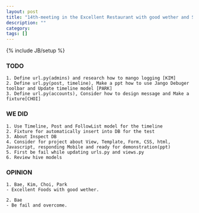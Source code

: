 ```yaml
---
layout: post
title: "14th-meeting in the Excellent Restaurant with good wether and StarBucks Coffee"
description: ""
category: 
tags: []
---
```

{% include JB/setup %}
### TODO
	1. Define url.py(admins) and research how to mango logging [KIM]
	2. Define url.py(post, timeline), Make a ppt how to use Jango Debuger toolbar and Update timeline model [PARK]
	3. Define url.py(accounts), Consider how to design message and Make a fixture[CHOI]

### WE DID
	1. Use Timeline, Post and FollowList model for the timeline
	2. Fixture for automatically insert into DB for the test
	3. About Inspect DB
	4. Consider for project about View, Template, Form, CSS, html, Javascript, responding Mobile and ready for demonstration(ppt)
	5. First be fail while updating urls.py and views.py
	6. Review hive models

### OPINION
	1. Bae, Kim, Choi, Park
	- Excellent Foods with good wether.
	
	2. Bae
	- Be fail and overcome.